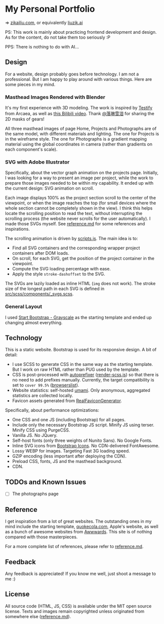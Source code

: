 My Personal Portfolio
=====================

=> [zikailiu.com](https://zikailiu.com), or equivalently [liuzik.ai](https://liuzik.ai)

PS: This work is mainly about practicing frontend development and design. As for the content, do not take them too
seriously :P

PPS: There is nothing to do with AI...

## Design

For a website, design probably goes before technology.
I am not a professional. But I am happy to play around with various things.
Here are some pieces in my mind.

### Masthead Images Rendered with Blender

It's my first experience with 3D modeling.
The work is inspired by [Testify](https://www.youtube.com/watch?v=xkUN_9HFNPg) from Arcaea, as well
as [this Bilibili video](https://www.bilibili.com/video/BV1TS4y1W7sX).
Thank [@落琳雪泪](https://space.bilibili.com/36263054) for sharing the 2D masks of gears!

All three masthead images of page Home, Projects and Photographs are of the same model, with different materials
and lighting.
The one for Projects is in the wireframe style.
The one for Photographs is a gradient mapping material using the global coordinates in camera (rather than gradients
on each component's scale).

### SVG with Adobe Illustrator

Specifically, about the vector graph animation on the projects page.
Initially, I was looking for a way to present an image per project, while the work to prepare those images needed to be
within my capability.
It ended up with the current design: SVG animation on scroll.

Each image displays 100% as the project section scroll to the center of the viewpoint, or when the image reaches the top
(for small devices where the whole section cannot be completely shown in the view).
I think this helps locate the scrolling position to read the text, without interrupting the scrolling process
(the website never scrolls for the user automatically).
I made those SVGs myself. See [reference.md](reference.md) for some references and inspirations.

The scrolling animation is driven by [scripts.js](src/js/scripts.js). The main idea is to:

* Find all SVG containers and the corresponding wrapper project containers after DOM loads.
* On scroll, for each SVG, get the position of the project container in the viewpoint.
* Compute the SVG loading percentage with ease.
* Apply the style `stroke-dashoffset` to the SVG.

The SVGs are lazily loaded as inline HTML (`img` does not work).
The stroke size of the longest path in each SVG is defined
in [src/scss/components/_svgs.scss](src/scss/components/_svgs.scss).

### General Layout

I used [Start Bootstrap - Grayscale](https://github.com/StartBootstrap/startbootstrap-grayscale) as the starting
template and ended up changing almost everything.

## Technology

This is a static website. Bootstrap is used for its responsive design. A bit of detail:

* I use SCSS to generate CSS in the same way as the starting template. But I work on raw HTML rather than PUG used by
  the template.
* CSS is post-processed
  with [autoprefixer](https://github.com/postcss/autoprefixer) ([render-scss.js](scripts/render-scss.js))
  so that there is no need to add prefixes manually. Currently, the target compatibility is set
  to `cover 99.5%` ([browserslist](https://github.com/browserslist/browserslist)).
* Website statistics: self-hosted [umami](https://umami.is). Only anonymous, aggregated statistics are collected
  locally.
* Favicon assets generated from [RealFaviconGenerator](https://realfavicongenerator.net/#).

Specifically, about performance optimizations:

* One CSS and one JS (including Bootstrap) for all pages.
* Include only the necessary Bootstrap JS script. Minify JS using terser. Minify CSS using PurgeCSS.
* Vanilla JS. No JQuery.
* Self-host fonts (only three weights of Nunito Sans). No Google Fonts.
* Inline SVG icons from [Bootstrap Icons](https://icons.getbootstrap.com). No CDN-delivered FontAwesome.
* Lossy WEBP for images. Targeting Fast 3G loading speed.
* GZIP encoding (less important after deploying the CDN).
* Preload CSS, fonts, JS and the masthead background.
* CDN.

## TODOs and Known Issues

- [ ] The photographs page

## Reference

I get inspiration from a lot of great websites. The outstanding ones in my mind include the starting template,
[quokecola.com](https://github.com/QuokeCola/QuokeCola.github.io), Apple's website, as well as a bunch of
awesome websites from [Awwwards](https://www.awwwards.com). This site is of nothing compared with those masterpieces.

For a more complete list of references, please refer to [reference.md](reference.md).

## Feedback

Any feedback is appreciated! If you know me well, just shoot a message to me :)

## License

All source code (HTML, JS, CSS) is available under the MIT open source license. Texts and images remain copyrighted
unless originated from somewhere else ([reference.md](reference.md)).

